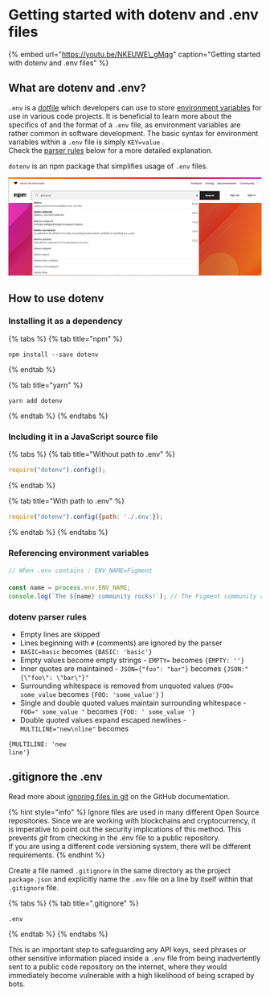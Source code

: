 # Getting started with dotenv and .env files

{% embed url="https://youtu.be/NKEUWE\_gMqg" caption="Getting started with dotenv and .env files" %}

## What are dotenv and .env?

`.env` is a [dotfile](https://medium.com/@webprolific/getting-started-with-dotfiles-43c3602fd789) which developers can use to store [environment variables](https://medium.com/chingu/an-introduction-to-environment-variables-and-how-to-use-them-f602f66d15fa) for use in various code projects. It is beneficial to learn more about the specifics of and the format of a `.env` file, as environment variables are rather common in software development. The basic syntax for environment variables within a `.env` file is simply `KEY=value` .  
Check the [parser rules](dotenv-and-.env.md#dotenv-parser-rules) below for a more detailed explanation.

`dotenv` is an npm package that simplifies usage of `.env` files. 

![Select the right tool for the job. Using Webpack? There&apos;s a package for that!](../../.gitbook/assets/npm.png)

## How to use dotenv

### Installing it as a dependency

{% tabs %}
{% tab title="npm" %}
```
npm install --save dotenv
```
{% endtab %}

{% tab title="yarn" %}
```text
yarn add dotenv
```
{% endtab %}
{% endtabs %}

### Including it in a JavaScript source file

{% tabs %}
{% tab title="Without path to .env" %}
```javascript
require("dotenv").config();
```
{% endtab %}

{% tab title="With path to .env" %}
```javascript
require("dotenv").config({path: './.env'});
```
{% endtab %}
{% endtabs %}

### Referencing environment variables

```javascript
// When .env contains : ENV_NAME=Figment

const name = process.env.ENV_NAME;
console.log(`The ${name} community rocks!`); // The Figment community rocks!
```

### dotenv parser rules

* Empty lines are skipped
* Lines beginning with `#` \(comments\) are ignored by the parser
* `BASIC=basic` becomes `{BASIC: 'basic'}`
*  Empty values become empty strings - `EMPTY=` becomes `{EMPTY: ''}`
*  Inner quotes are maintained - `JSON={"foo": "bar"}` becomes `{JSON:"{\"foo\": \"bar\"}"`
*  Surrounding whitespace is removed from unquoted values \(`FOO= some_value` becomes `{FOO: 'some_value'}` \)
* Single and double quoted values maintain surrounding whitespace - `FOO=" some_value "` becomes `{FOO: ' some_value '}`
*  Double quoted values expand escaped newlines - `MULTILINE="new\nline"` becomes

```text
{MULTILINE: 'new
line'}
```

## .gitignore the .env

Read more about [ignoring files in git](https://docs.github.com/en/github/getting-started-with-github/ignoring-files) on the GitHub documentation. 

{% hint style="info" %}
Ignore files are used in many different Open Source repositories. Since we are working with blockchains and cryptocurrency, it is imperative to point out the security implications of this method. This prevents _git_ from checking in the .env file to a public repository.  
If you are using a different code versioning system, there will be different requirements.
{% endhint %}

Create a file named `.gitignore` in the same directory as the project `package.json` and explicitly name the `.env` file on a line by itself within that `.gitignore` file. 

{% tabs %}
{% tab title=".gitignore" %}
```text
.env
```
{% endtab %}
{% endtabs %}

This is an important step to safeguarding any API keys, seed phrases or other sensitive information placed inside a `.env` file from being inadvertently sent to a public code repository on the internet, where they would immediately become vulnerable with a high likelihood of being scraped by bots.

